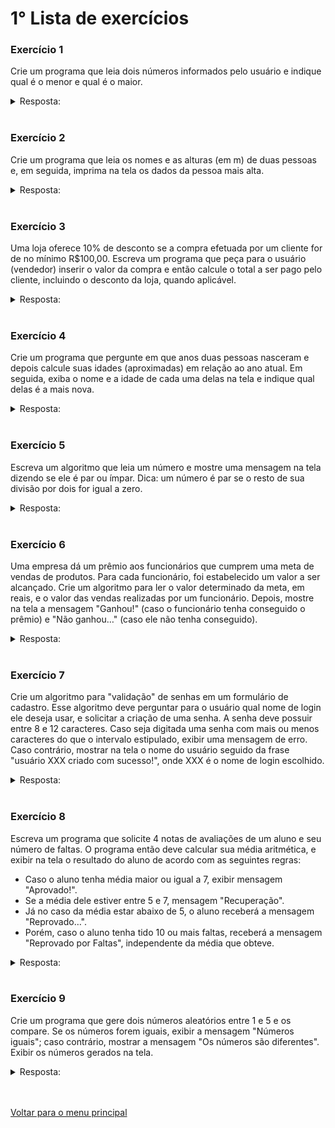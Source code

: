 # 1° Lista de exercícios 

### Exercício 1
Crie um programa que leia dois números informados pelo usuário e indique qual é o menor e qual é o maior.
<details>
<summary>Resposta:</summary>

```c
programa
{
	/* Criando  as variáveis */
	inteiro num_1, num_2
	
	funcao inicio()
	{	
		/* Recebendo  entradas */
		escreva("Digite 1° número: ")
		leia(num_1)
		escreva("Digite 2° número: ")
		leia(num_2)

		escreva("\nO 1° número é: ", num_1, ".\n")
		escreva("O 2° número é: ", num_2, ".\n")

		se(num_1 > num_2){
			escreva("O primeiro número é maior que o segundo.\n")
		}
		senao se(num_2 > num_1){
			escreva("O segundo número é maior que o primeiro.\n")
		}
		senao{
			escreva("Os números são iguais.\n")
		}
	}
}
```
</details>
<br/>

### Exercício 2
Crie um programa que leia os nomes e as alturas (em m) de duas pessoas e, em seguida, imprima na tela os dados da pessoa mais alta.
<details>
<summary>Resposta:</summary>

```c
programa
{	
	/* Criando as var[aveis */
	cadeia nom_1, nom_2
	real alt_1, alt_2
	inteiro idade_1, idade_2
	
	funcao inicio()
	{	
		/* Solicitando dados de entrada */	
		escreva("Digite o nome da primeira pessoa: ")
		leia(nom_1)
		escreva("Digite a idade da primeira pessoa: ")
		leia(idade_1)
		escreva("Digite a altura da primeira pessoa: ")
		leia(alt_1)
		escreva("\nDigite o nome da segunda pessoa: ")
		leia(nom_2)
		escreva("Digite a idade da segunda pessoa: ")
		leia(idade_2)
		escreva("Digite a altura da segunda pessoa: ")
		leia(alt_2)

		/* Condição para achar a pessoa mais alta e mais velha e emitir mensagem */
		se ((alt_1 > alt_2) e (idade_1 > idade_2)) {
			escreva("\nA primeira pessoa é a mais alta e a mais velha.\n")
		}
		senao se ((alt_1 > alt_2) e (idade_1 < idade_2)) {
			escreva("\nA primeira pessoa é a mais alta mas ela não é a mais velha.\n")
		}
		senao se ((alt_1 > alt_2) e (idade_1 == idade_2)){
			escreva("\nA primeira pessoa é a mais alta mas ambas tem a mesma idade.\n")
		}
		senao se ((alt_1 < alt_2) e (idade_1 > idade_2)){
			escreva("\nA segunda pessoa é a mais alta mas ela não é a mais velha.\n")
		}
		senao se ((alt_1 < alt_2) e (idade_1 < idade_2)){
			escreva("\nA segunda pessoa é a mais alta e a mais velha.\n")
		}
		senao se ((alt_1 < alt_2) e (idade_1 == idade_2)){
			escreva("\nS segunda pessoa é a mais alta mas as duas tem a mesma idade .\n")
		}
		senao se ((alt_1 == alt_2) e (idade_1 > idade_2)){
			escreva("\nAs duas pessoas tem a mesma altura mas a primeira é a mais velha.\n")
		}
		senao se ((alt_1 == alt_2) e (idade_1 < idade_2)){
			escreva("\nAs duas pessoas tem a mesma altura mas a segunda é a mais velha.\n")
		}
		senao {
			escreva("\nAs duas pessoas tem a mesma altura e mesma idade.\n")
		}

		/* Imprimindo dados das pessoas na tela */
		escreva("1° pessoa: ", nom_1, ", idade: ",idade_1, ", altura:", alt_1, ".\n")
		escreva("2° pessoa: ", nom_2, ", idade: ",idade_2, ", altura:", alt_2, ".\n")
	}
}
```
</details>
<br/>

### Exercício 3
Uma loja oferece 10% de desconto se a compra efetuada por um cliente for de no mínimo R$100,00. Escreva um programa que peça para o usuário (vendedor) inserir o valor da compra e então calcule o total a ser pago pelo cliente, incluindo o desconto da loja, quando aplicável.
<details>
<summary>Resposta:</summary>

```c
programa
{
	real compras, gasto, compras_com_desconto 
	inteiro desconto
	cadeia nom_cliente
	
	funcao inicio()
	{	
		/* Pedindo dados de entrada */
		escreva("Digite o nome do cliente: ")
		leia(nom_cliente)
		escreva("Digite o valor da compra em R$: ")
		leia(compras)

		/* Lógica para calculo de desconto*/
		se((compras >= 100.00) e (compras <  300)){
			desconto = 10	
		}
		senao se ((compras >= 300.00) e (compras <  500)){
			desconto = 20
		}
		senao se (compras >= 500.00){
			desconto = 30
		}
		senao {
			desconto = 0
		}

		/* Calculando desconto no total gasto */
		compras_com_desconto = compras / desconto
		gasto = compras - compras_com_desconto

		/*Escrevendo calculo na tela*/	
		escreva("\nO cliente: ", nom_cliente, ", gastou o total de: ", compras, ". E tem direito a: ", desconto, " de desconto\n")
		escreva("Irá pagar o total de: ", gasto, " no total de suas compras.\n")
		
	}
}
```
</details>
<br/>

### Exercício 4
Crie um programa que pergunte em que anos duas pessoas nasceram e depois calcule suas idades (aproximadas) em relação ao ano atual. Em seguida, exiba o nome e a idade de cada uma delas na tela e indique qual delas é a mais nova.

<details>
<summary>Resposta:</summary>

```c
programa
{
	inclua biblioteca Calendario --> c
	
	/* Criando variáveis */
	cadeia  nome_1, nome_2
	inteiro dia_pessoa_1, dia_pessoa_2, mes_pessoa_1, mes_pessoa_2,mes_atual, ano_pessoa_1, ano_pessoa_2, ano_atual 
	inteiro idade_pessoa_1, idade_pessoa_2
	
	
	funcao inicio()
	{
		/* Solicitando informações */
		escreva("Escreva o nome da 1° pessoa: ")
		leia(nome_1)
		escreva("Dia do nascimento da 1° pessoa: ")
		leia(dia_pessoa_1)
		escreva("Dia do mês de nascimento da 1° pessoa: ")
		leia(mes_pessoa_1)
		escreva("Dia do ano de nascimento da 1° pessoa: ")
		leia(ano_pessoa_1)
		escreva("\nEscreva o nome da 2° pessoa: ")
		leia(nome_2)
		escreva("Dia do nascimento da 2° pessoa: ")
		leia(dia_pessoa_2)
		escreva("Dia do mês de nascimento da 2° pessoa: ")
		leia(mes_pessoa_2)
		escreva("Dia do ano de nascimento da 2° pessoa: ")
		leia(ano_pessoa_2)
		
		/* Calculando a idade de pessoa 1 e pessoa 2 */
		ano_atual = c.ano_atual()
		idade_pessoa_1 = (ano_atual - ano_pessoa_1)
		idade_pessoa_2 = (ano_atual - ano_pessoa_2)
		

		/*Tratando excludencias na entrada dos dados */
		se((dia_pessoa_1 <= 30) e (mes_pessoa_1 <= 12) e (ano_pessoa_1 <= ano_atual)) {
	
			/* Lógica para calculo de quem é mais velho */
			se (ano_pessoa_1 > ano_pessoa_2){
				escreva("\nA pessoa 2 é mais velha (Diferença de ano do nascimento).\n")
			}
			senao se (ano_pessoa_1 < ano_pessoa_2){
				escreva("\nA pessoa 1 é mais velha (Diferença de ano do nascimento).\n")
			}
			senao{
				se(mes_pessoa_1 > mes_pessoa_2 ){
					escreva("\nA pessoa 2 é mais velha (Diferença no mês do nascimento).\n")
				}
				senao se (mes_pessoa_1 < mes_pessoa_2 ){
					escreva("\nA pessoa 1 é mais velha (Diferença no mês do nascimento).\n")
				}
				senao{
					se(dia_pessoa_1 > dia_pessoa_2){
						escreva("\nA pessoa 2 é mais velha (Diferença no dia do nascimento).\n")	
					}
					senao se(dia_pessoa_1 < dia_pessoa_2){
						escreva("\nA pessoa 1 é mais velha (Diferença no dia do nascimento).\n")
					}
					senao {
						escreva("\nO dia mês e ano dos nascimento das pessoas são iguais.\n")
					}
				}
			}
		}
		senao {
			escreva("\nNão vamos poder prosseguir com o calculo pois um dos dados foi digitado incorretamente. Lembrando: O dia do nascimento deve ser entre (1 e 30), o mês de nascimento entre (1 e 12) e o ano do nascimento deve ser menor que no ano atual.") 
			escreva("Refaça a pesquisa digitando os valores corretamente.")
		}

		/*Escrevendo informação sobre as pessoas na tela */
		escreva("\nO nome da 1° pessoa é: ", nome_1,". \n")
		escreva("A data de nascimento é: ",dia_pessoa_1,"/",mes_pessoa_1,"/",ano_pessoa_1,"\n")
		escreva("A idade da 1° pessoa é: ", idade_pessoa_1, ".\n")
		escreva("\nO nome da 2° pessoa é: ", nome_2,". \n")
		escreva("A data de nascimento é: ",dia_pessoa_2,"/",mes_pessoa_2,"/",ano_pessoa_2,"\n")
		escreva("A idade da 2° pessoa é: ", idade_pessoa_2, ".\n")
	}
}
```
</details>
<br/>

### Exercício 5

Escreva um algoritmo que leia um número e mostre uma mensagem na tela dizendo se ele é par ou ímpar. Dica: um número é par se o resto de sua divisão por dois for igual a zero.
<details>
<summary>Resposta:</summary>

```c
programa
{
	/* Criando variáveis */
	inteiro num, resto
	
	funcao inicio()
	{	
		/* Solicitando dado*/
		escreva("Digite um número: ")
		leia(num)

		/**/
		se((num % 2) == 0){
			escreva("\nO número digitado é par.\n")	
		}
		senao{
			escreva("\nO número digitado é impar.\n")
		}
		escreva("O número digitado foi: ", num, "\n")
	}
}
```
</details>
<br/>

### Exercício 6
Uma empresa dá um prêmio aos funcionários que cumprem uma meta de vendas de produtos. Para cada funcionário, foi estabelecido um valor a ser alcançado. Crie um algoritmo para ler o valor determinado da meta, em reais, e o valor das vendas realizadas por um funcionário. Depois, mostre na tela a mensagem "Ganhou!" (caso o funcionário tenha conseguido o prêmio) e "Não ganhou…" (caso ele não tenha conseguido).
<details>
<summary>Resposta:</summary>

```c
programa
{	
	/* Criando variáveis */
	cadeia nome_func
	real meta, vendas_func, media, valor_de_comi
	real venda_1_trimestre, venda_2_trimestre, venda_3_trimestre, venda_4_trimestre   
	
	funcao inicio()
	{	
		/* Solicitando dados */
		escreva("Qual o nome do funcionário: ")
		leia(nome_func)

		/* Calculando */
		escreva("Digite o valor da venda no 1° trimestre: R$ ")
		leia(venda_1_trimestre)
		escreva("Digite o valor da venda no 2° trimestre: R$ ")
		leia(venda_2_trimestre)
		escreva("Digite o valor da venda no 3° trimestre: R$ ")
		leia(venda_3_trimestre)
		escreva("Digite o valor da venda no 4° trimestre: R$ ")
		leia(venda_4_trimestre)

		/* Fazendo a média de vendas no ano */
		media = venda_1_trimestre + venda_2_trimestre + venda_3_trimestre + venda_4_trimestre
		meta = 36000

		/*Escrevendo na tela de acordo com a comissão*/
		se (media >= meta){
			valor_de_comi = (media * 25/100 ) 
			escreva("\nO nome do funcionário é: ", nome_func, ".\n")
			escreva("O valor vendido pelo funcionário esse ano foi: ", media, ".\n")
			escreva("A meta de: ", meta, ", Foi batida.\n")  
			escreva("\nEsse funcionário vai receber comissão + prémio de 20%, totalizando 25% de comissão.\n")
			escreva("O valor que receberá de comissão é de: ", valor_de_comi, ".\n")	
		}
		senao{
			valor_de_comi = (media * 5/100 ) 
			escreva("\nO nome do funcionário é: ",nome_func, ".\n")
			escreva("O valor vendido pelo funcionário esse ano foi: ", media, ".\n")
			escreva("A meta de: ", meta, ", Não foi batida.\n") 
			escreva("\nEsse funcionário vai receber comissão sem prémio. totalizando 5% de comissão.\n")
			escreva("O valor que receberá de comissão é de: ", valor_de_comi, ".\n")		
		}
	}
}
```
</details>
<br/>

### Exercício 7
Crie um algoritmo para "validação" de senhas em um formulário de cadastro. Esse algoritmo deve perguntar para o usuário qual nome de login ele deseja usar, e solicitar a criação de uma senha. A senha deve possuir entre 8 e 12 caracteres. Caso seja digitada uma senha com mais ou menos caracteres do que o intervalo estipulado, exibir uma mensagem de erro. Caso contrário, mostrar na tela o nome do usuário seguido da frase "usuário XXX criado com sucesso!", onde XXX é o nome de login escolhido.
<details>
<summary>Resposta:</summary>

```c
programa
{	
	/* Incluindo biblioteca que trabalha com textos */
	inclua biblioteca Texto --> t
	/* Criando variáveis */
	cadeia nome_usu, senha_usu, test_nome_usu, test_senha_usu
	inteiro compri_de_senha, tamanho_senha
	
	funcao inicio()
	{	
		/* Pegando dados */
		escreva("Digite qual o usuário que você dejesa usar: ")
		leia(nome_usu)
		escreva("Digite qual a senha que você deseja usar: ")
		leia(senha_usu)

		/*Guardando a quantidade de caracteres da senha*/
		tamanho_senha = t.numero_caracteres(senha_usu)

		/* Lógica para calculo minimo e maximo de caracteres da senha */
		se(tamanho_senha >= 9 e tamanho_senha <= 12){
			escreva("\nCadastro gravado com  sucesso ! Agora vamos testar-lo.\n")

			/* Testanto usuário e senha */
			escreva("\nDigite novamente o seu usuário para testarmos se concide com o cadastro feito anteriormente: ")
			leia(test_nome_usu)
			escreva("Digite novamente o sua senha para testarmos se concide com o cadastro feito anteriormente: ")
			leia(test_senha_usu)
			se(test_nome_usu == nome_usu e test_senha_usu == senha_usu){
				escreva("\nTeste de cadastro e senha coincidem com os que foram gravados.\n")
			}
			senao{
				escreva("\nO teste de cadastro deu errado. Os dados digitados em teste são diferente dos dados gravados no atoda criação do login.\n")
				}
		}
		senao{
			escreva("\nCadastro não foi salvo Desculpe, essa senha usadanáo é valida.\n")
			escreva("A senha deve ter de 9 a 12 digitos. Refaça a operação e siga o critério informado.\n")
		}
		
		
		
	}
}
```
</details>
<br/>

### Exercício 8
Escreva um programa que solicite 4 notas de avaliações de um aluno e seu número
de faltas. O programa então deve calcular sua média aritmética, e exibir na tela o resultado do aluno de acordo com as seguintes regras:

- Caso o aluno tenha média maior ou igual a 7, exibir mensagem "Aprovado!".
- Se a média dele estiver entre 5 e 7, mensagem "Recuperação".
- Já no caso da média estar abaixo de 5, o aluno receberá a mensagem "Reprovado…".
- Porém, caso o aluno tenha tido 10 ou mais faltas, receberá a mensagem "Reprovado por Faltas", independente da média que obteve.

<details>
<summary>Resposta:</summary>

```c
programa
{
	/* Criando as variáveis */
	real not_1, not_2, not_3, not_4, media
	inteiro quant_faltas
	cadeia nome_aluno
	 
	funcao inicio()
	{	
		/* Solicitando dados */
		escreva("Digite o  nome do aluno: ")
		leia(nome_aluno)
		escreva("Digite a 1° nota: ")
		leia(not_1)
		escreva("Digite a 2° nota: ")
		leia(not_2)
		escreva("Digite a 3° nota: ")
		leia(not_3)
		escreva("Digite a 4° nota: ")
		leia(not_4)
		escreva("Digite a quantidade de faltas do aluno nota: ")
		leia(quant_faltas)

		/* Exibindo alertas para a aprovação*/
		escreva("\nOs critérios de aprovação são :\n")
		escreva("O aluno deve ter média 7 ou superior.\n")
		escreva("Só serão aprovados alunos com menos de 10 faltas.\n")
		escreva("O peso das notas são: 1°(peso 1), 2°(peso 2), 3°(peso 2),4°(peso 3)\n")

		/* Calculando a média das notas */
		media = (not_1 * 1 + not_2 * 2 + not_3 * 2 + not_4 * 3) / 8

		escreva("\nPresado aluno: ", nome_aluno, ", agora calcularemos a sua média e nota e verificaremos sua situação.\n")

		/* Logica para aprovação do aluno por média ponderada */
		se(quant_faltas < 10){
			se(media >= 7){
				escreva("\nAprovado ! Você mandou muito bem.\n")
				escreva("Sua média foi: ", media, "\n")
				escreva("Sua quantidade de faltas foi: ",quant_faltas, "\n")
			}
			senao se(media >= 5 e media < 7){
				escreva("\nEm recuperação ! Em breve teremos o teste de reavaliação.\n")
				escreva("Sua média foi: ", media, "\n")
				escreva("Sua quantidade de faltas foi: ",quant_faltas, "\n")
			}
			senao{
				escreva("\nReprovado. Sua média foi menor do que estipulamos. Tente novamente ano que vem\n")
				escreva("Sua média foi: ", media, "\n")
				escreva("Sua quantidade de faltas foi: ",quant_faltas, "\n")	
			}
		}
		senao{
			escreva("\nReprovado. Independente da média, vc esta reprovado por falta.\n")
			escreva("Sua média foi: ", media, "\n")
			escreva("Sua quantidade de faltas foi: ",quant_faltas, "\n")
		}
	}
}
```
</details>
<br/>

### Exercício 9
Crie um programa que gere dois números aleatórios entre 1 e 5 e os compare. Se os números forem iguais, exibir a mensagem "Números iguais"; caso contrário, mostrar a mensagem "Os números são diferentes". Exibir os números gerados na tela.
<details>
<summary>Resposta:</summary>

```c
programa
{	
	/* Incluindo biblioteca para gerar números aleatórios */
	inclua biblioteca Util --> u	

	/* Criando variáveis */
	inteiro num_aleatorio_1, num_aleatorio_2
	cadeia start
	
	funcao inicio()
	{	
		escreva("Digite start para começar os sorteios dos 2 números aleatórios: ")
		leia(start)
		
		se(start == "start"){
		
			/* Guardando números aleatórios */
			num_aleatorio_1 = u.sorteia(1, 5)
			num_aleatorio_2 = u.sorteia(1, 5)
	
			/* Escrevendo dados na tela */
			escreva("\nOs números aleatórios sorteados são :\n")
			escreva("1° número é: ", num_aleatorio_1, "\n")
			escreva("2° número é: ", num_aleatorio_2, "\n")
			se(num_aleatorio_1 == num_aleatorio_2){
				escreva("Os números são iguais.\n")
			}
			senao {
				escreva("\nOs números são diferentes.\n")
				se (num_aleatorio_1 > num_aleatorio_2){
					escreva("O primeiro número é maior que o segundo\n")
				}
				senao{
					escreva("O segundo número é maior que o primeiro\n")
				}
			}
		}
		senao{
			escreva("\nErro ao iniciar o programa. Escreva (start) para sortear os 2 números.\n")
		}
	}
}
```
</details>
	
<br/>
<br/>

[Voltar para o menu principal](https://github.com/Joshpcbrrj/Boson_treinamentos-Logica_de_programacao_com_portugol_studio)

